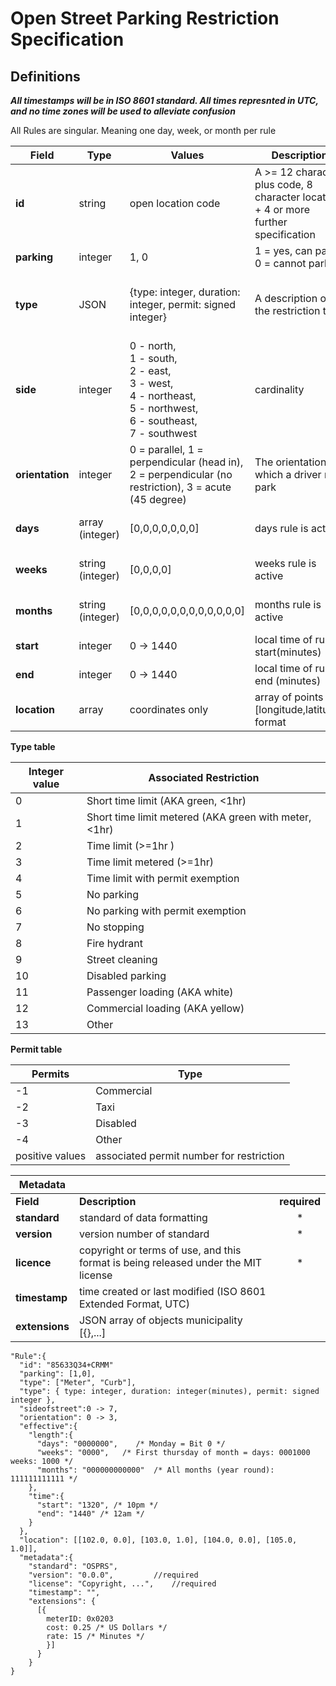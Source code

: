 # Open Street Parking Restriction Specification
## Definitions
***All timestamps will be in ISO 8601 standard.
All times represnted in UTC, and no time zones will be used to alleviate confusion***

All Rules are singular. Meaning one day, week, or month per rule

Field | Type | Values | Description | Properties
--|--|--|--|--|
**id**|string| open location code | A >= 12 character plus code, 8 character location + 4 or more further specification | http://openlocationcode.com/<br>https://github.com/google/open-location-code implementations(Apache-2.0 License)
**parking**| integer | 1, 0 | 1 = yes, can park <br> 0 = cannot park|
**type**| JSON | {type: integer, duration: integer, permit: signed integer} | A description of the restriction type | type(integer, see type table below), duration(integer number of minutes allowed to park), permit (signed integer see permit table below) 
**side**| integer | 0 - north,<br> 1 - south,<br> 2 - east,<br> 3 - west,<br> 4 - northeast,<br> 5 - northwest,<br> 6 - southeast,<br> 7 - southwest | cardinality |
**orientation**| integer | 0 = parallel, 1 = perpendicular (head in), 2 = perpendicular (no restriction), 3 = acute (45 degree) | The orientation at which a driver may park |
**days**|array (integer)| [0,0,0,0,0,0,0] | days rule is active | 0 = not active, 1 = active, First integer is Monday (starting on left)
**weeks**|string (integer)| [0,0,0,0] | weeks rule is active | 0 = not active, 1 = active, First integer is first week (starting on left)
**months**| string (integer) | [0,0,0,0,0,0,0,0,0,0,0,0] | months rule is active | 0=not active, 1 = active, First integer is January (starting on left)
**start**| integer | 0 -> 1440 | local time of rule start(minutes)|
**end**| integer | 0 -> 1440 | local time of rule end (minutes)|
**location**|array | coordinates only | array of points in [longitude,latitude] format  | [[102.0, 0.0], [103.0, 1.0], [104.0, 0.0], [105.0, 1.0]]

**Type table**

| Integer value | Associated Restriction                                |
|---------------|-------------------------------------------------------|
| 0             | Short time limit (AKA green, <1hr)                    |
| 1             | Short time limit metered (AKA green with meter, <1hr) |
| 2             | Time limit (>=1hr )                                   |
| 3             | Time limit metered (>=1hr)                            |
| 4             | Time limit with permit exemption                      |
| 5             | No parking                                            |
| 6             | No parking with permit exemption                      |
| 7             | No stopping                                           |
| 8             | Fire hydrant                                          |
| 9             | Street cleaning                                       |
| 10            | Disabled parking                                      |
| 11            | Passenger loading (AKA white)                         |
| 12            | Commercial loading (AKA yellow)                       |
| 13            | Other                                                 |

**Permit table**

| Permits         | Type                                     |
|-----------------|------------------------------------------|
| -1              | Commercial                               |
| -2              | Taxi                                     |
| -3              | Disabled                                 |
| -4              | Other                                    |
| positive values | associated permit number for restriction |



Metadata| | |
--|--|:--:
**Field**| **Description**| **required**
**standard**| standard of data formatting | *
**version**| version number of standard| *
**licence**| copyright or terms of use, and this format is being released under the MIT license| *
**timestamp**| time created or last modified (ISO 8601 Extended Format, UTC)|
**extensions**| JSON array of objects  municipality [{},...] |
```
"Rule":{
  "id": "85633Q34+CRMM"
  "parking": [1,0],
  "type": ["Meter", "Curb"],
  "type": { type: integer, duration: integer(minutes), permit: signed integer },
  "sideofstreet":0 -> 7,
  "orientation": 0 -> 3,
  "effective":{
    "length":{
      "days": "0000000",    /* Monday = Bit 0 */
      "weeks": "0000",   /* First thursday of month = days: 0001000 weeks: 1000 */
      "months": "000000000000"  /* All months (year round): 111111111111 */
    },
    "time":{
      "start": "1320", /* 10pm */
      "end": "1440" /* 12am */
    }
  },
  "location": [[102.0, 0.0], [103.0, 1.0], [104.0, 0.0], [105.0, 1.0]],
  "metadata":{
    "standard": "OSPRS",
    "version": "0.0.0", 		//required
    "license": "Copyright, ...",	//required
    "timestamp": "",
    "extensions": {
      [{
        meterID: 0x0203
        cost: 0.25 /* US Dollars */
        rate: 15 /* Minutes */
        }]
      }
    }
}
  ```
